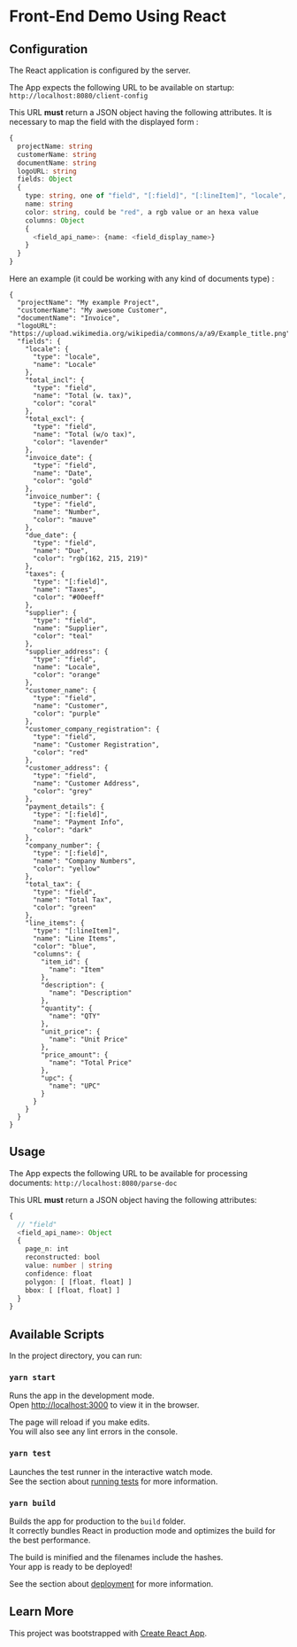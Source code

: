 # Front-End Demo Using React

## Configuration
The React application is configured by the server.

The App expects the following URL to be available on startup:
`http://localhost:8080/client-config`

This URL **must** return a JSON object having the following attributes. It is necessary to map the field with the displayed form :

```ts
{
  projectName: string
  customerName: string
  documentName: string
  logoURL: string
  fields: Object
  {
    type: string, one of "field", "[:field]", "[:lineItem]", "locale", 
    name: string
    color: string, could be "red", a rgb value or an hexa value
    columns: Object
    {
      <field_api_name>: {name: <field_display_name>}
    }
  }
}
```

Here an example (it could be working with any kind of documents type) :

```
{
  "projectName": "My example Project",
  "customerName": "My awesome Customer",
  "documentName": "Invoice",
  "logoURL": "https://upload.wikimedia.org/wikipedia/commons/a/a9/Example_title.png",
  "fields": {
    "locale": {
      "type": "locale",
      "name": "Locale"
    },
    "total_incl": {
      "type": "field",
      "name": "Total (w. tax)",
      "color": "coral"
    },
    "total_excl": {
      "type": "field",
      "name": "Total (w/o tax)",
      "color": "lavender"
    },
    "invoice_date": {
      "type": "field",
      "name": "Date",
      "color": "gold"
    },
    "invoice_number": {
      "type": "field",
      "name": "Number",
      "color": "mauve"
    },
    "due_date": {
      "type": "field",
      "name": "Due",
      "color": "rgb(162, 215, 219)"
    },
    "taxes": {
      "type": "[:field]",
      "name": "Taxes",
      "color": "#00eeff"
    },
    "supplier": {
      "type": "field",
      "name": "Supplier",
      "color": "teal"
    },
    "supplier_address": {
      "type": "field",
      "name": "Locale",
      "color": "orange"
    },
    "customer_name": {
      "type": "field",
      "name": "Customer",
      "color": "purple"
    },
    "customer_company_registration": {
      "type": "field",
      "name": "Customer Registration",
      "color": "red"
    },
    "customer_address": {
      "type": "field",
      "name": "Customer Address",
      "color": "grey"
    },
    "payment_details": {
      "type": "[:field]",
      "name": "Payment Info",
      "color": "dark"
    },
    "company_number": {
      "type": "[:field]",
      "name": "Company Numbers",
      "color": "yellow"
    },
    "total_tax": {
      "type": "field",
      "name": "Total Tax",
      "color": "green"
    },
    "line_items": {
      "type": "[:lineItem]",
      "name": "Line Items",
      "color": "blue",
      "columns": {
        "item_id": {
          "name": "Item"
        },
        "description": {
          "name": "Description"
        },
        "quantity": {
          "name": "QTY"
        },
        "unit_price": {
          "name": "Unit Price"
        },
        "price_amount": {
          "name": "Total Price"
        },
        "upc": {
          "name": "UPC"
        }
      }
    }
  }
}

```

## Usage
The App expects the following URL to be available for processing documents:
`http://localhost:8080/parse-doc`

This URL **must** return a JSON object having the following attributes:
```ts
{
  // "field"
  <field_api_name>: Object
  {
    page_n: int
    reconstructed: bool
    value: number | string
    confidence: float
    polygon: [ [float, float] ]
    bbox: [ [float, float] ]
  }
}
```

## Available Scripts

In the project directory, you can run:

### `yarn start`

Runs the app in the development mode.\
Open [http://localhost:3000](http://localhost:3000) to view it in the browser.

The page will reload if you make edits.\
You will also see any lint errors in the console.

### `yarn test`

Launches the test runner in the interactive watch mode.\
See the section about [running tests](https://facebook.github.io/create-react-app/docs/running-tests) for more information.

### `yarn build`

Builds the app for production to the `build` folder.\
It correctly bundles React in production mode and optimizes the build for the best performance.

The build is minified and the filenames include the hashes.\
Your app is ready to be deployed!

See the section about [deployment](https://facebook.github.io/create-react-app/docs/deployment) for more information.

## Learn More
This project was bootstrapped with [Create React App](https://github.com/facebook/create-react-app).
